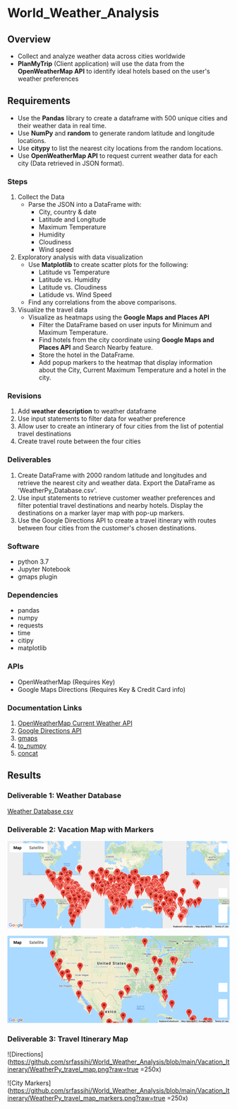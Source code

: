# World_Weather_Analysis

## Overview
- Collect and analyze weather data across cities worldwide
- **PlanMyTrip** (Client application) will use the data from the **OpenWeatherMap API** to identify ideal hotels based on the user's weather preferences

## Requirements
- Use the **Pandas** library to create a dataframe with 500 unique cities and their weather data in real time.
- Use **NumPy** and **random** to generate random latitude and longitude locations.
- Use **citypy** to list the nearest city locations from the random locations.
- Use **OpenWeatherMap API** to request current weather data for each city (Data retrieved in JSON format).

### Steps
1. Collect the Data
    - Parse the JSON into a DataFrame with:
      - City, country & date
      - Latitude and Longitude
      - Maximum Temperature
      - Humidity
      - Cloudiness
      - Wind speed
2. Exploratory analysis with data visualization
    - Use **Matplotlib** to create scatter plots for the following:
      - Latitude vs Temperature
      - Latitude vs. Humidity
      - Latitude vs. Cloudiness
      - Latidude vs. Wind Speed
    - Find any correlations from the above comparisons.
3. Visualize the travel data
    - Visualize as heatmaps using the **Google Maps and Places API**
      - Filter the DataFrame based on user inputs for Minimum and Maximum Temperature.
      - Find hotels from the city coordinate using **Google Maps and Places API** and Search Nearby feature.
      - Store the hotel in the DataFrame.
      - Add popup markers to the heatmap that display information about the City, Current Maximum Temperature and a hotel in the city. 

### Revisions
1. Add **weather description** to weather dataframe
2. Use input statements to filter data for weather preference
3. Allow user to create an intinerary of four cities from the list of potential travel destinations
4. Create travel route between the four cities

### Deliverables
1. Create DataFrame with 2000 random latitude and longitudes and retrieve the nearest city and weather data. Export the DataFrame as 'WeatherPy_Database.csv'.
2. Use input statements to retrieve customer weather preferences and filter potential travel destinations and nearby hotels. Display the destinations on a marker layer map with pop-up markers. 
3. Use the Google Directions API to create a travel itinerary with routes between four cities from the customer's chosen destinations.

### Software
- python 3.7
- Jupyter Notebook
- gmaps plugin

### Dependencies
- pandas
- numpy
- requests
- time
- citipy
- matplotlib

### APIs
- OpenWeatherMap (Requires Key)
- Google Maps Directions (Requires Key & Credit Card info)

### Documentation Links
1. [OpenWeatherMap Current Weather API](https://openweathermap.org/current)
2. [Google Directions API](https://developers.google.com/maps/documentation/directions/overview)
3. [gmaps](https://jupyter-gmaps.readthedocs.io/en/latest/tutorial.html#directions-layer)
4. [to_numpy](https://pandas.pydata.org/docs/reference/api/pandas.DataFrame.to_numpy.html)
5. [concat](https://pandas.pydata.org/pandas-docs/stable/reference/api/pandas.concat.html)

## Results

### Deliverable 1: Weather Database
[Weather Database csv](https://github.com/srfassihi/World_Weather_Analysis/blob/57d59be584d232945556d346b51247c9a5b63a74/Weather_Database/WeatherPy_Database.csv)

### Deliverable 2: Vacation Map with Markers
![World Map](https://github.com/srfassihi/World_Weather_Analysis/blob/main/Vacation_Search/WeatherPy_vacation_map.png?raw=true)

![US Map](https://github.com/srfassihi/World_Weather_Analysis/blob/main/Vacation_Search/WeatherPy_vacation_map2.png?raw=true)

### Deliverable 3: Travel Itinerary Map
![Directions](https://github.com/srfassihi/World_Weather_Analysis/blob/main/Vacation_Itinerary/WeatherPy_travel_map.png?raw=true =250x)

![City Markers](https://github.com/srfassihi/World_Weather_Analysis/blob/main/Vacation_Itinerary/WeatherPy_travel_map_markers.png?raw=true =250x)

